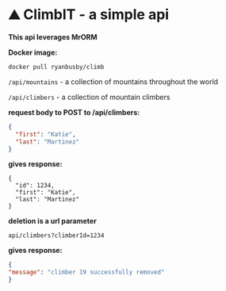 # ⛰️ ClimbIT - a simple api 

__This api leverages MrORM__

__Docker image:__

```docker pull ryanbusby/climb```


```/api/mountains``` - a collection of mountains throughout the world

```/api/climbers``` - a collection of mountain climbers


__request body to POST to /api/climbers:__

```json
{
  "first": "Katie",
  "last": "Martinez"
}
```

__gives response:__

```
{ 
  "id": 1234,
  "first": "Katie",
  "last": "Martinez"
}
```

__deletion is a url parameter__

```
api/climbers?climberId=1234
```

__gives response:__
```json
{
"message": "climber 19 successfully removed"
}
```